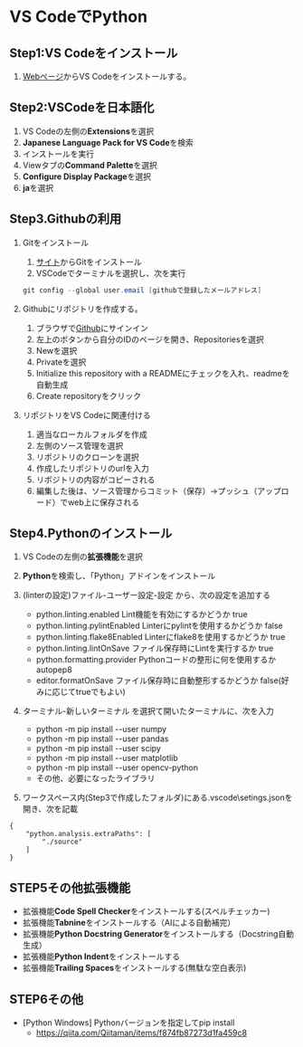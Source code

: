 # VS CodeでPython

## Step1:VS Codeをインストール

1. [Webページ](https://azure.microsoft.com/products/visual-studio-code/)からVS Codeをインストールする。

## Step2:VSCodeを日本語化

1. VS Codeの左側の**Extensions**を選択
2. **Japanese Language Pack for VS Code**を検索
3. インストールを実行
4. Viewタブの**Command Palette**を選択
5. **Configure Display Package**を選択
6. **ja**を選択

## Step3.Githubの利用

1. Gitをインストール
   1. [サイト](https://git-scm.com/download/win)からGitをインストール
   2. VSCodeでターミナルを選択し、次を実行

   ```PowerShell
   git config --global user.email [githubで登録したメールアドレス]
   ```

2. Githubにリポジトリを作成する。
   1. ブラウザで[Github](https://github.com/login)にサインイン
   2. 左上のボタンから自分のIDのページを開き、Repositoriesを選択
   3. Newを選択
   4. Privateを選択
   5. Initialize this repository with a READMEにチェックを入れ、readmeを自動生成
   6. Create repositoryをクリック
3. リポジトリをVS Codeに関連付ける
   1. 適当なローカルフォルダを作成
   2. 左側のソース管理を選択
   3. リポジトリのクローンを選択
   4. 作成したリポジトリのurlを入力
   5. リポジトリの内容がコピーされる
   6. 編集した後は、ソース管理からコミット（保存）→プッシュ（アップロード）でweb上に保存される

## Step4.Pythonのインストール

1. VS Codeの左側の**拡張機能**を選択
2. **Python**を検索し、「Python」アドインをインストール
3. (linterの設定)ファイル-ユーザー設定-設定 から、次の設定を追加する
   * python.linting.enabled Lint機能を有効にするかどうか true
   * python.linting.pylintEnabled Linterにpylintを使用するかどうか false
   * python.linting.flake8Enabled Linterにflake8を使用するかどうか true
   * python.linting.lintOnSave ファイル保存時にLintを実行するか true
   * python.formatting.provider Pythonコードの整形に何を使用するか autopep8
   * editor.formatOnSave ファイル保存時に自動整形するかどうか false(好みに応じてtrueでもよい)
4. ターミナル-新しいターミナル を選択て開いたターミナルに、次を入力
   * python -m pip install --user numpy
   * python -m pip install --user pandas
   * python -m pip install --user scipy
   * python -m pip install --user matplotlib
   * python -m pip install --user opencv-python
   * その他、必要になったライブラリ

5. ワークスペース内(Step3で作成したフォルダ)にある.vscode\setings.jsonを開き、次を記載

```foo
{
    "python.analysis.extraPaths": [
        "./source"
    ]
}
```

## STEP5その他拡張機能

* 拡張機能**Code Spell Checker**をインストールする(スペルチェッカー)
* 拡張機能**Tabnine**をインストールする（AIによる自動補完）
* 拡張機能**Python Docstring Generator**をインストールする（Docstring自動生成）
* 拡張機能**Python Indent**をインストールする
* 拡張機能**Trailing Spaces**をインストールする(無駄な空白表示)

## STEP6その他

* [Python Windows] Pythonバージョンを指定してpip install
  * https://qiita.com/Qiitaman/items/f874fb87273d1fa459c8
